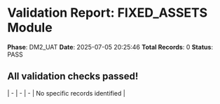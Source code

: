 # Validation Report: FIXED_ASSETS Module

**Phase**: DM2_UAT
**Date**: 2025-07-05 20:25:46
**Total Records**: 0
**Status**: PASS

## All validation checks passed!
| - | - | - | No specific records identified |
